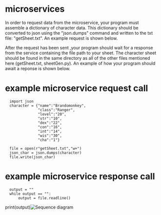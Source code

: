 # microservices

In order to request data from the microservice, your program must assemble a dictionary of character data.
This dictionary should be converted to json using the "json.dumps" command and written to the txt file: "getSheet.txt".
An example request is shown below.

After the request has been sent ,your program should wait for a response from the service containing the file path to your sheet.
The character sheet should be found in the same directory as all of the other files mentioned here (getSheet.txt, sheetGen.py).
An example of how your program should await a reponse is shown below.

# example microservice request call
```
  import json
  character = {"name":"Brandomonkey",
               "class":"Ranger",
               "level":"20",
               "str":"10",
               "dex":"22",
               "con":"16",
               "int":"14",
               "wis":"30",
               "cha":"1"}
  
  file = open(r"getSheet.txt","w+")
  json_char = json.dumps(character) 
  file.write(json_char)
```
# example microservice response call
```
  output = ""
  while output == "":
      output = file.readline()
```
print(output)![Sequence diagram](https://github.com/BrandonNguyenOSU/microservices/assets/135754216/a9dbc155-5399-4c28-af98-1f266f166273)
